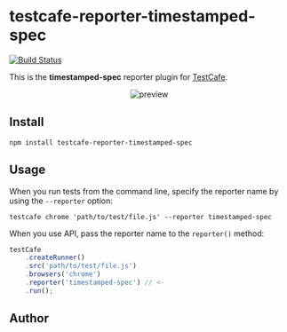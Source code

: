 # testcafe-reporter-timestamped-spec
[![Build Status](https://travis-ci.org/javiercbk/testcafe-reporter-timestamped-spec.svg)](https://travis-ci.org/javiercbk/testcafe-reporter-timestamped-spec)

This is the **timestamped-spec** reporter plugin for [TestCafe](http://devexpress.github.io/testcafe).

<p align="center">
    <img src="https://raw.github.com/javiercbk/testcafe-reporter-timestamped-spec/master/media/preview.png" alt="preview" />
</p>

## Install

```
npm install testcafe-reporter-timestamped-spec
```

## Usage

When you run tests from the command line, specify the reporter name by using the `--reporter` option:

```
testcafe chrome 'path/to/test/file.js' --reporter timestamped-spec
```


When you use API, pass the reporter name to the `reporter()` method:

```js
testCafe
    .createRunner()
    .src('path/to/test/file.js')
    .browsers('chrome')
    .reporter('timestamped-spec') // <-
    .run();
```

## Author
 
